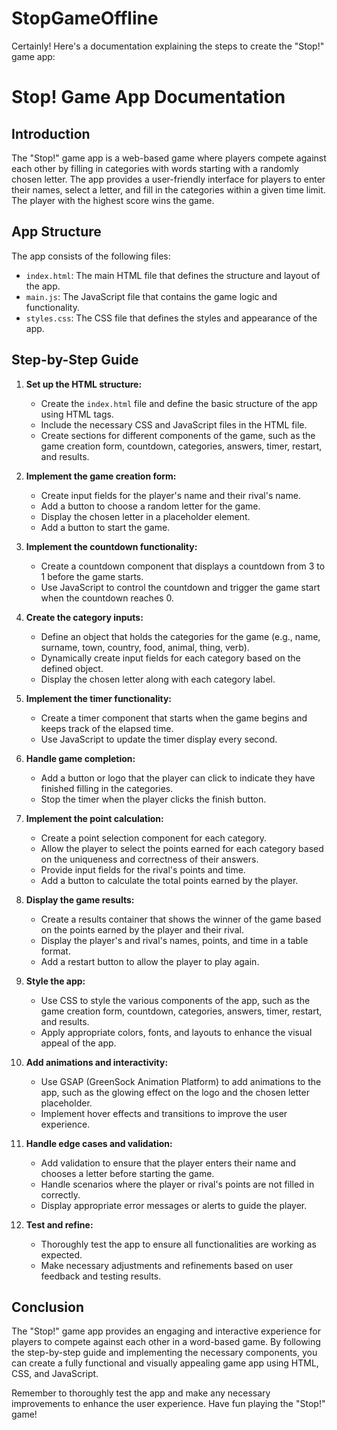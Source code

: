 # StopGameOffline

Certainly! Here's a documentation explaining the steps to create the "Stop!" game app:

# Stop! Game App Documentation

## Introduction
The "Stop!" game app is a web-based game where players compete against each other by filling in categories with words starting with a randomly chosen letter. The app provides a user-friendly interface for players to enter their names, select a letter, and fill in the categories within a given time limit. The player with the highest score wins the game.

## App Structure
The app consists of the following files:
- `index.html`: The main HTML file that defines the structure and layout of the app.
- `main.js`: The JavaScript file that contains the game logic and functionality.
- `styles.css`: The CSS file that defines the styles and appearance of the app.

## Step-by-Step Guide

1. **Set up the HTML structure:**
   - Create the `index.html` file and define the basic structure of the app using HTML tags.
   - Include the necessary CSS and JavaScript files in the HTML file.
   - Create sections for different components of the game, such as the game creation form, countdown, categories, answers, timer, restart, and results.

2. **Implement the game creation form:**
   - Create input fields for the player's name and their rival's name.
   - Add a button to choose a random letter for the game.
   - Display the chosen letter in a placeholder element.
   - Add a button to start the game.

3. **Implement the countdown functionality:**
   - Create a countdown component that displays a countdown from 3 to 1 before the game starts.
   - Use JavaScript to control the countdown and trigger the game start when the countdown reaches 0.

4. **Create the category inputs:**
   - Define an object that holds the categories for the game (e.g., name, surname, town, country, food, animal, thing, verb).
   - Dynamically create input fields for each category based on the defined object.
   - Display the chosen letter along with each category label.

5. **Implement the timer functionality:**
   - Create a timer component that starts when the game begins and keeps track of the elapsed time.
   - Use JavaScript to update the timer display every second.

6. **Handle game completion:**
   - Add a button or logo that the player can click to indicate they have finished filling in the categories.
   - Stop the timer when the player clicks the finish button.

7. **Implement the point calculation:**
   - Create a point selection component for each category.
   - Allow the player to select the points earned for each category based on the uniqueness and correctness of their answers.
   - Provide input fields for the rival's points and time.
   - Add a button to calculate the total points earned by the player.

8. **Display the game results:**
   - Create a results container that shows the winner of the game based on the points earned by the player and their rival.
   - Display the player's and rival's names, points, and time in a table format.
   - Add a restart button to allow the player to play again.

9. **Style the app:**
   - Use CSS to style the various components of the app, such as the game creation form, countdown, categories, answers, timer, restart, and results.
   - Apply appropriate colors, fonts, and layouts to enhance the visual appeal of the app.

10. **Add animations and interactivity:**
    - Use GSAP (GreenSock Animation Platform) to add animations to the app, such as the glowing effect on the logo and the chosen letter placeholder.
    - Implement hover effects and transitions to improve the user experience.

11. **Handle edge cases and validation:**
    - Add validation to ensure that the player enters their name and chooses a letter before starting the game.
    - Handle scenarios where the player or rival's points are not filled in correctly.
    - Display appropriate error messages or alerts to guide the player.

12. **Test and refine:**
    - Thoroughly test the app to ensure all functionalities are working as expected.
    - Make necessary adjustments and refinements based on user feedback and testing results.

## Conclusion
The "Stop!" game app provides an engaging and interactive experience for players to compete against each other in a word-based game. By following the step-by-step guide and implementing the necessary components, you can create a fully functional and visually appealing game app using HTML, CSS, and JavaScript.

Remember to thoroughly test the app and make any necessary improvements to enhance the user experience. Have fun playing the "Stop!" game!
